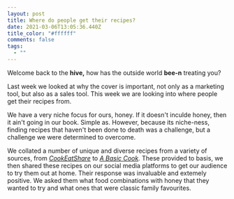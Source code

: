 ```yaml
---
layout: post
title: Where do people get their recipes?
date: 2021-03-06T13:05:36.440Z
title_color: "#ffffff"
comments: false
tags:
  - ""
---
```

Welcome back to the **hive,** how has the outside world **bee-n** treating you?

Last week we looked at why the cover is important, not only as a marketing tool, but also as a sales tool. This week we are looking into where people get their recipes from. 

We have a very niche focus for ours, honey. If it doesn't inculde honey, then it ain't going in our book. Simple as. However, because its niche-ness, finding recipes that haven't been done to death was a challenge, but a challenge we were determined to overcome. 

We collated a number of unique and diverse recipes from a variety of sources, from *[CookEatShare](https://cookeatshare.com)* to *[A Basic Cook](http://www.abasiccook.com).* These provided to basis, we then shared these recipes on our social media platforms to get our audience to try them out at home. Their response was invaluable and extemely positive. We asked them what food combinations with honey that they wanted to try and what ones that were classic family favourites.